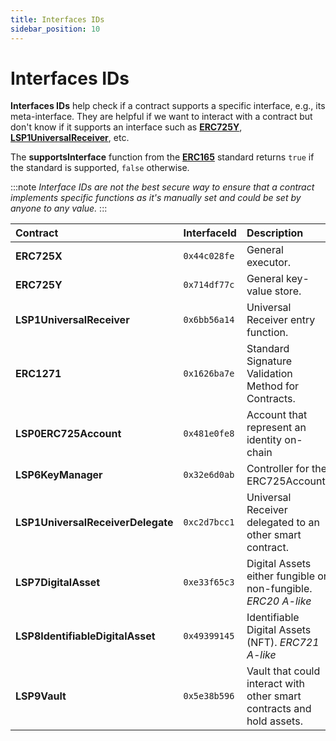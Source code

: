 ```yaml
---
title: Interfaces IDs
sidebar_position: 10
---
```


# Interfaces IDs

**Interfaces IDs** help check if a contract supports a specific interface, e.g., its meta-interface. They are helpful if we want to interact with a contract but don't know if it supports an interface such as **[ERC725Y](https://github.com/ethereum/EIPs/blob/master/EIPS/eip-725.md#erc725y)**, **[LSP1UniversalReceiver](https://github.com/lukso-network/LIPs/blob/main/LSPs/LSP-1-UniversalReceiver.md)**, etc.

The **supportsInterface** function from the **[ERC165](https://eips.ethereum.org/EIPS/eip-165)** standard returns `true` if the standard is supported, `false` otherwise.

:::note
_Interface IDs are not the best secure way to ensure that a contract implements specific functions as it's manually set and could be set by anyone to any value._
:::

| Contract                          | InterfaceId  | Description                                                           |
| :-------------------------------- | :----------- | :-------------------------------------------------------------------- |
| **ERC725X**                       | `0x44c028fe` | General executor.                                                     |
| **ERC725Y**                       | `0x714df77c` | General key-value store.                                              |
| **LSP1UniversalReceiver**         | `0x6bb56a14` | Universal Receiver entry function.                                    |
| **ERC1271**                       | `0x1626ba7e` | Standard Signature Validation Method for Contracts.                   |
| **LSP0ERC725Account**             | `0x481e0fe8` | Account that represent an identity on-chain                           |
| **LSP6KeyManager**                | `0x32e6d0ab` | Controller for the ERC725Account.                                     |
| **LSP1UniversalReceiverDelegate** | `0xc2d7bcc1` | Universal Receiver delegated to an other smart contract.              |
| **LSP7DigitalAsset**              | `0xe33f65c3` | Digital Assets either fungible or non-fungible. _ERC20 A-like_        |
| **LSP8IdentifiableDigitalAsset**  | `0x49399145` | Identifiable Digital Assets (NFT). _ERC721 A-like_                    |
| **LSP9Vault**                     | `0x5e38b596` | Vault that could interact with other smart contracts and hold assets. |
